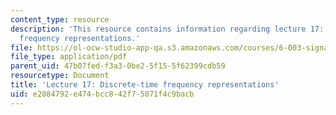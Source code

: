 ```yaml
---
content_type: resource
description: 'This resource contains information regarding lecture 17: discrete-time
  frequency representations.'
file: https://ol-ocw-studio-app-qa.s3.amazonaws.com/courses/6-003-signals-and-systems-fall-2011/e2884792e474bcc842f75071f4c9bacb_MIT6_003F11_lec17.pdf
file_type: application/pdf
parent_uid: 47b07fed-f3a3-0be2-5f15-5f62399cdb59
resourcetype: Document
title: 'Lecture 17: Discrete-time frequency representations'
uid: e2884792-e474-bcc8-42f7-5071f4c9bacb
---
```

